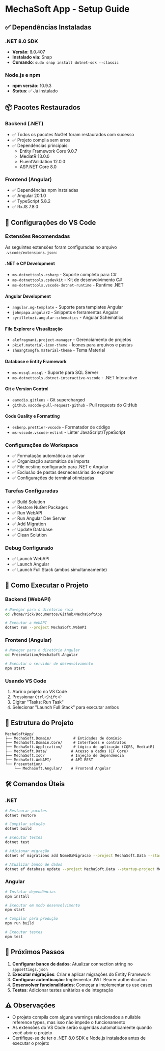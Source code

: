 # MechaSoft App - Setup Guide

## ✅ Dependências Instaladas

### .NET 8.0 SDK
- **Versão**: 8.0.407
- **Instalado via**: Snap
- **Comando**: `sudo snap install dotnet-sdk --classic`

### Node.js e npm
- **npm versão**: 10.9.3
- **Status**: ✅ Já instalado

## 📦 Pacotes Restaurados

### Backend (.NET)
- ✅ Todos os pacotes NuGet foram restaurados com sucesso
- ✅ Projeto compila sem erros
- ✅ Dependências principais:
  - Entity Framework Core 9.0.7
  - MediatR 13.0.0
  - FluentValidation 12.0.0
  - ASP.NET Core 8.0

### Frontend (Angular)
- ✅ Dependências npm instaladas
- ✅ Angular 20.1.0
- ✅ TypeScript 5.8.2
- ✅ RxJS 7.8.0

## 🔧 Configurações do VS Code

### Extensões Recomendadas
As seguintes extensões foram configuradas no arquivo `.vscode/extensions.json`:

#### .NET e C# Development
- `ms-dotnettools.csharp` - Suporte completo para C#
- `ms-dotnettools.csdevkit` - Kit de desenvolvimento C#
- `ms-dotnettools.vscode-dotnet-runtime` - Runtime .NET

#### Angular Development
- `angular.ng-template` - Suporte para templates Angular
- `johnpapa.angular2` - Snippets e ferramentas Angular
- `cyrilletuzi.angular-schematics` - Angular Schematics

#### File Explorer e Visualização
- `alefragnani.project-manager` - Gerenciamento de projetos
- `pkief.material-icon-theme` - Ícones para arquivos e pastas
- `zhuangtongfa.material-theme` - Tema Material

#### Database e Entity Framework
- `ms-mssql.mssql` - Suporte para SQL Server
- `ms-dotnettools.dotnet-interactive-vscode` - .NET Interactive

#### Git e Version Control
- `eamodio.gitlens` - Git supercharged
- `github.vscode-pull-request-github` - Pull requests do GitHub

#### Code Quality e Formatting
- `esbenp.prettier-vscode` - Formatador de código
- `ms-vscode.vscode-eslint` - Linter JavaScript/TypeScript

### Configurações do Workspace
- ✅ Formatação automática ao salvar
- ✅ Organização automática de imports
- ✅ File nesting configurado para .NET e Angular
- ✅ Exclusão de pastas desnecessárias do explorer
- ✅ Configurações de terminal otimizadas

### Tarefas Configuradas
- ✅ Build Solution
- ✅ Restore NuGet Packages
- ✅ Run WebAPI
- ✅ Run Angular Dev Server
- ✅ Add Migration
- ✅ Update Database
- ✅ Clean Solution

### Debug Configurado
- ✅ Launch WebAPI
- ✅ Launch Angular
- ✅ Launch Full Stack (ambos simultaneamente)

## 🚀 Como Executar o Projeto

### Backend (WebAPI)
```bash
# Navegar para o diretório raiz
cd /home/rick/Documentos/Github/MechaSoftApp

# Executar a WebAPI
dotnet run --project MechaSoft.WebAPI
```

### Frontend (Angular)
```bash
# Navegar para o diretório Angular
cd Presentation/MechaSoft.Angular

# Executar o servidor de desenvolvimento
npm start
```

### Usando VS Code
1. Abrir o projeto no VS Code
2. Pressionar `Ctrl+Shift+P`
3. Digitar "Tasks: Run Task"
4. Selecionar "Launch Full Stack" para executar ambos

## 📁 Estrutura do Projeto

```
MechaSoftApp/
├── MechaSoft.Domain/          # Entidades de domínio
├── MechaSoft.Domain.Core/     # Interfaces e contratos
├── MechaSoft.Application/     # Lógica de aplicação (CQRS, MediatR)
├── MechaSoft.Data/           # Acesso a dados (EF Core)
├── MechaSoft.IoC/            # Injeção de dependência
├── MechaSoft.WebAPI/         # API REST
└── Presentation/
    └── MechaSoft.Angular/    # Frontend Angular
```

## 🛠️ Comandos Úteis

### .NET
```bash
# Restaurar pacotes
dotnet restore

# Compilar solução
dotnet build

# Executar testes
dotnet test

# Adicionar migração
dotnet ef migrations add NomeDaMigracao --project MechaSoft.Data --startup-project MechaSoft.WebAPI

# Atualizar banco de dados
dotnet ef database update --project MechaSoft.Data --startup-project MechaSoft.WebAPI
```

### Angular
```bash
# Instalar dependências
npm install

# Executar em modo desenvolvimento
npm start

# Compilar para produção
npm run build

# Executar testes
npm test
```

## 📝 Próximos Passos

1. **Configurar banco de dados**: Atualizar connection string no `appsettings.json`
2. **Executar migrações**: Criar e aplicar migrações do Entity Framework
3. **Configurar autenticação**: Implementar JWT Bearer authentication
4. **Desenvolver funcionalidades**: Começar a implementar os use cases
5. **Testes**: Adicionar testes unitários e de integração

## ⚠️ Observações

- O projeto compila com alguns warnings relacionados a nullable reference types, mas isso não impede o funcionamento
- As extensões do VS Code serão sugeridas automaticamente quando você abrir o projeto
- Certifique-se de ter o .NET 8.0 SDK e Node.js instalados antes de executar o projeto

